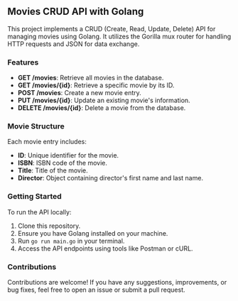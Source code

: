 ## Movies CRUD API with Golang

This project implements a CRUD (Create, Read, Update, Delete) API for managing movies using Golang. It utilizes the Gorilla mux router for handling HTTP requests and JSON for data exchange.

### Features

- **GET /movies**: Retrieve all movies in the database.
- **GET /movies/{id}**: Retrieve a specific movie by its ID.
- **POST /movies**: Create a new movie entry.
- **PUT /movies/{id}**: Update an existing movie's information.
- **DELETE /movies/{id}**: Delete a movie from the database.

### Movie Structure

Each movie entry includes:
- **ID**: Unique identifier for the movie.
- **ISBN**: ISBN code of the movie.
- **Title**: Title of the movie.
- **Director**: Object containing director's first name and last name.

### Getting Started

To run the API locally:
1. Clone this repository.
2. Ensure you have Golang installed on your machine.
3. Run `go run main.go` in your terminal.
4. Access the API endpoints using tools like Postman or cURL.

### Contributions

Contributions are welcome! If you have any suggestions, improvements, or bug fixes, feel free to open an issue or submit a pull request.
